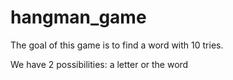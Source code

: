 # hangman_game
The goal of this game is to find a word with 10 tries.

We have 2 possibilities:
  a letter 
  or the word

